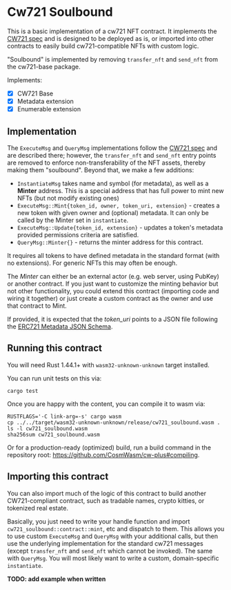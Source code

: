 # Cw721 Soulbound

This is a basic implementation of a cw721 NFT contract. It implements
the [CW721 spec](https://github.com/CosmWasm/cw-nfts/blob/main/packages/cw721/README.md) and is designed to
be deployed as is, or imported into other contracts to easily build
cw721-compatible NFTs with custom logic. 

"Soulbound" is implemented by removing `transfer_nft` and `send_nft` from the cw721-base package.

Implements:

- [x] CW721 Base
- [x] Metadata extension
- [x] Enumerable extension

## Implementation

The `ExecuteMsg` and `QueryMsg` implementations follow the [CW721 spec](https://github.com/CosmWasm/cw-nfts/blob/main/packages/cw721/README.md) and are described there; however, the `transfer_nft` and `send_nft` entry points are removed to enforce non-transferability of the NFT assets, thereby making them "soulbound".
Beyond that, we make a few additions:

* `InstantiateMsg` takes name and symbol (for metadata), as well as a **Minter** address. This is a special address that has full 
power to mint new NFTs (but not modify existing ones)
* `ExecuteMsg::Mint{token_id, owner, token_uri, extension}` - creates a new token with given owner and (optional) metadata. It can only be called by
the Minter set in `instantiate`.
* `ExecuteMsg::Update{token_id, extension}` - updates a token's metadata provided permissions criteria are satisfied.
* `QueryMsg::Minter{}` - returns the minter address for this contract.

It requires all tokens to have defined metadata in the standard format (with no extensions). For generic NFTs this may often be enough.

The *Minter* can either be an external actor (e.g. web server, using PubKey) or another contract. If you just want to customize
the minting behavior but not other functionality, you could extend this contract (importing code and wiring it together)
or just create a custom contract as the owner and use that contract to Mint.

If provided, it is expected that the _token_uri_ points to a JSON file following the [ERC721 Metadata JSON Schema](https://eips.ethereum.org/EIPS/eip-721).

## Running this contract

You will need Rust 1.44.1+ with `wasm32-unknown-unknown` target installed.

You can run unit tests on this via: 

`cargo test`

Once you are happy with the content, you can compile it to wasm via:

```
RUSTFLAGS='-C link-arg=-s' cargo wasm
cp ../../target/wasm32-unknown-unknown/release/cw721_soulbound.wasm .
ls -l cw721_soulbound.wasm
sha256sum cw721_soulbound.wasm
```

Or for a production-ready (optimized) build, run a build command in the 
repository root: https://github.com/CosmWasm/cw-plus#compiling.

## Importing this contract

You can also import much of the logic of this contract to build another
CW721-compliant contract, such as tradable names, crypto kitties,
or tokenized real estate.

Basically, you just need to write your handle function and import 
`cw721_soulbound::contract::mint`, etc and dispatch to them.
This allows you to use custom `ExecuteMsg` and `QueryMsg` with your additional
calls, but then use the underlying implementation for the standard cw721
messages (except `transfer_nft` and `send_nft` which cannot be invoked). The same with 
`QueryMsg`. You will most likely want to write a custom, domain-specific `instantiate`.

**TODO: add example when written**
